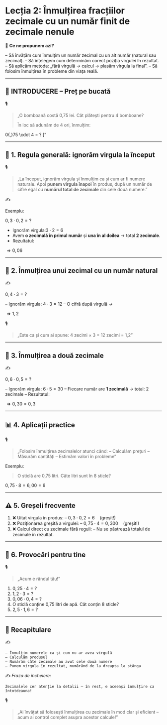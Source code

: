 # Lecția 2: Înmulțirea fracțiilor zecimale cu un număr finit de zecimale nenule

🎯 **Ce ne propunem azi?**

 – Să învățăm cum înmulțim un număr zecimal cu un alt număr (natural sau zecimal).
 – Să înțelegem cum determinăm corect poziția virgulei în rezultat.
 – Să aplicăm metoda: „fără virgulă → calcul → plasăm virgula la final”.
 – Să folosim înmulțirea în probleme din viața reală.

------

## 🔔 INTRODUCERE – Preț pe bucată

🎙️

> „O bomboană costă 0,75 lei. Cât plătești pentru 4 bomboane?
>
> În loc să adunăm de 4 ori, înmulțim:

0{,}75 \cdot 4 = ?
 ]”

------

## 🔹 1. Regula generală: ignorăm virgula la început

🎙️

> „La început, ignorăm virgula și înmulțim ca și cum ar fi numere naturale.
>  Apoi **punem virgula înapoi** în produs, după un număr de cifre egal cu **numărul total de zecimale** din cele două numere.”

✍️

Exemplu:

$0{,}3 \cdot 0{,}2 = ?$

- Ignorăm virgula:$3 \cdot 2 = 6$
- Avem **o zecimală în primul număr** și **una în al doilea** → total **2 zecimale**.
- Rezultatul:

$\Rightarrow 0{,}06$

------

## 🔹 2. Înmulțirea unui zecimal cu un număr natural

✍️

$0{,}4 \cdot 3 = ?$

– Ignorăm virgula: $4 \cdot 3 = 12$
 – O cifră după virgulă →

$\Rightarrow 1{,}2$

🎙️

> „Este ca și cum ai spune: 4 zecimi × 3 = 12 zecimi = 1,2”

------

## 🔹 3. Înmulțirea a două zecimale

✍️

$0{,}6 \cdot 0{,}5 = ?$

– Ignorăm virgula: $6 \cdot 5 = 30$
 – Fiecare număr are **1 zecimală** → total: 2 zecimale
 – Rezultatul:

$\Rightarrow 0{,}30 = 0{,}3$

------

## 📊 4. Aplicații practice

🎙️

> „Folosim înmulțirea zecimalelor atunci când:
>  – Calculăm prețuri
>  – Măsurăm cantități
>  – Estimăm valori în probleme”

Exemplu:

> O sticlă are 0,75 litri. Câte litri sunt în 8 sticle?

$0{,}75 \cdot 8 = 6{,}00 = 6$

------

## ⚠️ 5. Greșeli frecvente

1. ❌ Uitat virgula în produs:
    – $0{,}3 \cdot 0{,}2 = 6 \quad \text{(greșit!)}$
2. ❌ Poziționarea greșită a virgulei:
    – $0{,}75 \cdot 4 = 0{,}300 \quad \text{(greșit!)}$
3. ❌ Calcul direct cu zecimale fără reguli:
    – Nu se păstrează totalul de zecimale în rezultat.

------

## 🧩 6. Provocări pentru tine

🎙️

> „Acum e rândul tău!”

1. $0{,}25 \cdot 4 = ?$
2. $1{,}2 \cdot 3 = ?$
3. $0{,}06 \cdot 0{,}4 = ?$
4. O sticlă conține 0,75 litri de apă. Cât conțin 8 sticle?
5. $2{,}5 \cdot 1{,}6 = ?$

------

## 🔁 Recapitulare

✍️

```
– Înmulțim numerele ca și cum nu ar avea virgulă
– Calculăm produsul
– Numărăm câte zecimale au avut cele două numere
– Punem virgula în rezultat, numărând de la dreapta la stânga
```

✍️ *Fraza de încheiere:*

```
Zecimalele cer atenție la detalii – în rest, e aceeași înmulțire ca întotdeauna!
```

🎙️

> „Ai învățat să folosești înmulțirea cu zecimale în mod clar și eficient – acum ai control complet asupra acestor calcule!”